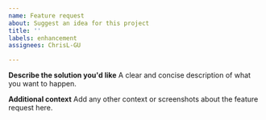 ```yaml
---
name: Feature request
about: Suggest an idea for this project
title: ''
labels: enhancement
assignees: ChrisL-GU

---
```


**Describe the solution you'd like**
A clear and concise description of what you want to happen.

**Additional context**
Add any other context or screenshots about the feature request here.
